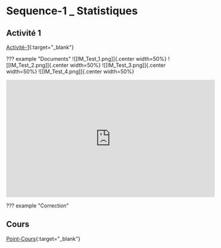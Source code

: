# Sequence-1 _ Statistiques

## Activité 1

[Activité-1](./2_Seq1_Act1.pdf){:target="_blank"}

??? example "Documents"
    ![[IM_Test_1.png]]{.center width=50%}
    ![[IM_Test_2.png]]{.center width=50%}
    ![[IM_Test_3.png]]{.center width=50%}
    ![[IM_Test_4.png]]{.center width=50%}


<iframe width="560" height="315" src="https://www.youtube.com/embed/DCanko5Xhys?si=NkmEyyYd0jY-B2HV" title="YouTube video player" frameborder="0" allow="accelerometer; autoplay; clipboard-write; encrypted-media; gyroscope; picture-in-picture; web-share" allowfullscreen></iframe>


??? example "Correction"
<!--    ![[Excel-1.png]]{.center width=50%} -->

## Cours

[Point-Cours](./2_Seq1_Co.pdf){:target="_blank"}

<!-- ## Activité 2 

??? example "Pré-requis" 
    ![[Graphiques.png]]{.center width=50%} 

[Activité-2](./2_Seq1_Act2.pdf){:target="_blank"}

??? example "Correction"
    ![[Graph-Excel.png]]{.center width=50%}
    ![[Excel-2.jpg]]{.center width=50%}

<div class="padlet-embed" style="border:1px solid rgba(0,0,0,0.1);border-radius:2px;box-sizing:border-box;overflow:hidden;position:relative;width:50%;background:#F4F4F4"><p style="padding:0;margin:0"><iframe src="https://padlet.com/embed/wtbtzrsh8mt3ang1" frameborder="0" allow="camera;microphone;geolocation" style="width:100%;height:608px;display:block;padding:0;margin:0"></iframe></p><div style="display:flex;align-items:center;justify-content:end;margin:0;height:28px"><a href="https://padlet.com?ref=embed" style="display:block;flex-grow:0;margin:0;border:none;padding:0;text-decoration:none" target="_blank"><div style="display:flex;align-items:center;"><img src="https://padlet.net/embeds/made_with_padlet_2022.png" width="114" height="28" style="padding:0;margin:0;background:0 0;border:none;box-shadow:none" alt="Fait avec Padlet"></div></a></div></div>

<div class="padlet-embed" style="border:1px solid rgba(0,0,0,0.1);border-radius:2px;box-sizing:border-box;overflow:hidden;position:relative;width:50%;background:#F4F4F4"><p style="padding:0;margin:0"><iframe src="https://padlet.com/embed/7e2xdx8as3pzz3l9" frameborder="0" allow="camera;microphone;geolocation" style="width:100%;height:608px;display:block;padding:0;margin:0"></iframe></p><div style="display:flex;align-items:center;justify-content:end;margin:0;height:28px"><a href="https://padlet.com?ref=embed" style="display:block;flex-grow:0;margin:0;border:none;padding:0;text-decoration:none" target="_blank"><div style="display:flex;align-items:center;"><img src="https://padlet.net/embeds/made_with_padlet_2022.png" width="114" height="28" style="padding:0;margin:0;background:0 0;border:none;box-shadow:none" alt="Fait avec Padlet"></div></a></div></div>
 

[Activité-3](./2_Seq1_Act3.pdf){:target="_blank"}

??? example "Correction"
    ![[1.png]]{.center width=50%}
    ![[2.png]]{.center width=50%}


[Tableau_blanc_ASSP](https://www.tldraw.com/r/NG24nx7lw1MKEX6jrshiH?viewport=0%2C0%2C1080%2C707&page=page%3AssCOvI713G3nSHx-kh484){:target="_blank"}

[Tableau_blanc_AEPA](https://www.tldraw.com/r/NG24nx7lw1MKEX6jrshiH?viewport=0%2C0%2C1080%2C707&page=page%3AssCOvI713G3nSHx-kh484){:target="_blank"}

## Evaluation d'entraînement

[Evaluation-Entraînement](./2_Seq1_EvaluationFormative.pdf){:target="_blank"} -->

